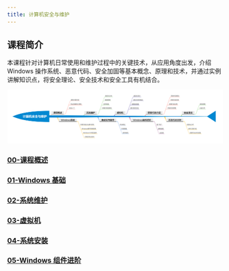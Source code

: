 ```yaml
---
title: 计算机安全与维护
---
```


## 课程简介

本课程针对计算机日常使用和维护过程中的关键技术，从应用角度出发，介绍 Windows 操作系统、恶意代码、安全加固等基本概念、原理和技术，并通过实例讲解知识点，将安全理论、安全技术和安全工具有机结合。

<a href='/img/cms.png'>![课程结构](/img/cms.png)</a>

### [00-课程概述](cms/introduction.md)

### [01-Windows 基础](cms/windows-intro.md)

### [02-系统维护](cms/maintain.md)

### [03-虚拟机](cms/virtualbox.md)

### [04-系统安装](cms/windows-install.md)

### [05-Windows 组件进阶](cms/windows-components.md)
